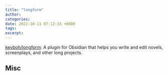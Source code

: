 ```yaml
---
title: "longform"
author: 
categories: 
date: 2022-10-11 07:12:33 +0800
tags: 
excerpt: 
---
```






[kevboh/longform](https://github.com/kevboh/longform): A plugin for Obsidian that helps you write and edit novels, screenplays, and other long projects.









## Misc






